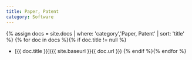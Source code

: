 ```yaml
---
title: Paper, Patent
category: Software
---
```


{% assign docs = site.docs | where: 'category','Paper, Patent' | sort: 'title' %}
{% for doc in docs %}{% if doc.title != null %}
* [{{ doc.title }}]({{ site.baseurl }}{{ doc.url }})
{% endif %}{% endfor %}


